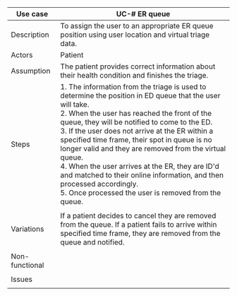 | Use case       | UC-# ER queue                                                                                                               |
|----------------|------------------------------------------------------------------------------------------------------------------------------------------------------------------------------------------------------------------------------------------------------------------------------------------------------------------------------------------------------------------------------------------------------------------------------------------------------------------------------------------------------------------------------------------------------------------------------------------------------------------------------------------------------------------------------------------------------------------------------------------------------------------------------------------------------------------------------------------------------------------------------------------------------------------|
| Description    | To assign the user to an appropriate ER queue position using user location and virtual triage data.                                                                    |
| Actors         | Patient                                                                             |
| Assumption     | The patient provides correct information about their health condition and finishes the triage.                                                                             |
| Steps          | 1. The information from the triage is used to determine the position in ED queue that the user will take. <br> 2. When the user has reached the front of the queue, they will be notified to come to the ED. <br> 3. If the user does not arrive at the ER within a specified time frame, their spot in queue is no longer valid and they are removed from the virtual queue. <br> 4. When the user arrives at the ER, they are ID'd and matched to their online information, and then processed accordingly. <br> 5. Once processed the user is removed from the queue.      
                                                      |
| Variations     |   If a patient decides to cancel they are removed from the queue. If a patient fails to arrive within specified time frame, they are removed from the queue and notified.
                                      |
| Non-functional |                                                                           
                                        |
| Issues         |                                                  
                                      |
